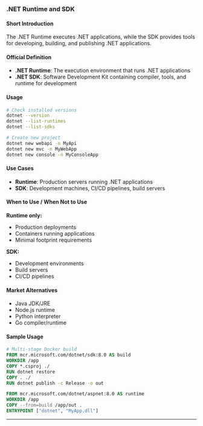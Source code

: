 ### .NET Runtime and SDK

#### Short Introduction

The .NET Runtime executes .NET applications, while the SDK provides tools for developing, building, and publishing .NET applications.

#### Official Definition

- **.NET Runtime**: The execution environment that runs .NET applications
- **.NET SDK**: Software Development Kit containing compiler, tools, and runtime for development

#### Usage

```bash
# Check installed versions
dotnet --version
dotnet --list-runtimes
dotnet --list-sdks

# Create new project
dotnet new webapi -n MyApi
dotnet new mvc -n MyWebApp
dotnet new console -n MyConsoleApp
```

#### Use Cases

- **Runtime**: Production servers running .NET applications
- **SDK**: Development machines, CI/CD pipelines, build servers

#### When to Use / When Not to Use

**Runtime only:**

- Production deployments
- Containers running applications
- Minimal footprint requirements

**SDK:**

- Development environments
- Build servers
- CI/CD pipelines

#### Market Alternatives

- Java JDK/JRE
- Node.js runtime
- Python interpreter
- Go compiler/runtime

#### Sample Usage

```dockerfile
# Multi-stage Docker build
FROM mcr.microsoft.com/dotnet/sdk:8.0 AS build
WORKDIR /app
COPY *.csproj ./
RUN dotnet restore
COPY . ./
RUN dotnet publish -c Release -o out

FROM mcr.microsoft.com/dotnet/aspnet:8.0 AS runtime
WORKDIR /app
COPY --from=build /app/out .
ENTRYPOINT ["dotnet", "MyApp.dll"]
```

---
